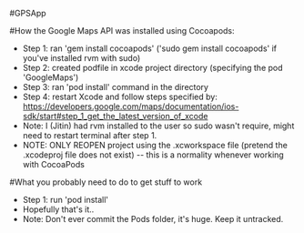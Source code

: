 #GPSApp

#How the Google Maps API was installed using Cocoapods:
- Step 1: ran 'gem install cocoapods' ('sudo gem install cocoapods' if you've installed rvm with sudo)
- Step 2: created podfile in xcode project directory (specifying the pod 'GoogleMaps')
- Step 3: ran 'pod install' command in the directory
- Step 4: restart Xcode and follow steps specified by: https://developers.google.com/maps/documentation/ios-sdk/start#step_1_get_the_latest_version_of_xcode
- Note: I (Jitin) had rvm installed to the user so sudo wasn't require, might need to restart terminal after step 1.
- NOTE: ONLY REOPEN project using the .xcworkspace file (pretend the .xcodeproj file does not exist) -- this is a normality whenever working with CocoaPods

#What you probably need to do to get stuff to work
- Step 1: run 'pod install'
- Hopefully that's it..
- Note: Don't ever commit the Pods folder, it's huge. Keep it untracked.
